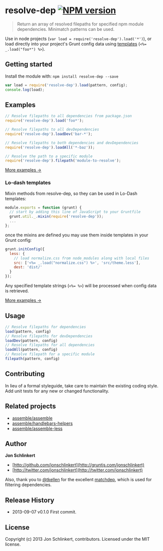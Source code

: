 # resolve-dep [![NPM version](https://badge.fury.io/js/resolve-dep.png)](http://badge.fury.io/js/resolve-dep)

> Return an array of resolved filepaths for specified npm module dependencies. Minimatch patterns can be used.

Use in node projects (`var load = require('resolve-dep').load('*')`), or load directly into your project's Grunt config data using [templates](http://gruntjs.com/api/grunt.template) (`<%= _.load("foo*") %>`).



## Getting started

Install the module with: `npm install resolve-dep --save`

```js
var load = require('resolve-dep').load(pattern, config);
console.log(load);
```


## Examples

```js
// Resolve filepaths to all dependencies from package.json
require('resolve-dep').load('foo*');

// Resolve filepaths to all devDependencies
require('resolve-dep').loadDev('bar-*');

// Resolve filepaths to both dependencies and devDependencies
require('resolve-dep').loadAll('*-baz'));

// Resolve the path to a specific module
require('resolve-dep').filepath('module-to-resolve');
```

[More examples →](EXAMPLES.md)



### Lo-dash templates

Mixin methods from resolve-dep, so they can be used in Lo-Dash templates:

```js
module.exports = function (grunt) {
  // start by adding this line of JavaScript to your Gruntfile
  grunt.util._.mixin(require('resolve-dep'));
  ...
};
```

once the mixins are defined you may use them inside templates in your Grunt config:

```js
grunt.initConfig({
  less: {
    // load normalize.css from node_modules along with local files
    src: ['<%= _.load("normalize.css") %>', 'src/theme.less'],
    dest: 'dist/'
  }
});
```

Any specified template strings (`<%= %>`) will be processed when config data is retrieved.

[More examples →](EXAMPLES.md)



## Usage

```js
// Resolve filepaths for dependencies
load(pattern, config)
// Resolve filepaths for devDependencies
loadDev(pattern, config)
// Resolve filepaths for all dependencies
loadAll(pattern, config)
// Resolve filepath for a specific module
filepath(pattern, config)
```


## Contributing
In lieu of a formal styleguide, take care to maintain the existing coding style. Add unit tests for any new or changed functionality.


## Related projects

+ [assemble/assemble](https://assemble.io)
+ [assemble/handlebars-helpers](http://gruntjs.com/assemble/handlebars-helpers)
+ [assemble/assemble-less](http://gruntjs.com/assemble/assemble-less)


## Author

**Jon Schlinkert**

+ [http://github.com/jonschlinkert](http://gruntjs.com/jonschlinkert)
+ [http://twitter.com/jonschlinkert](http://twitter.com/jonschlinkert)

Also, thank you to [@tkellen](http://github.com/tkellen) for the excellent [matchdep](http://github.com/tkellen/node-matchdep), which is used for filtering dependencies.


## Release History
* 2013-09-07    v0.1.0    First commit.


## License
Copyright (c) 2013 Jon Schlinkert, contributors.
Licensed under the MIT license.
